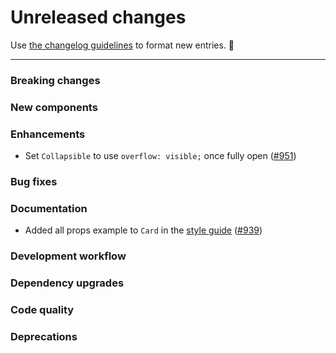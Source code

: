# Unreleased changes

Use [the changelog guidelines](https://git.io/polaris-changelog-guidelines) to format new entries. 💜

---

### Breaking changes

### New components

### Enhancements

- Set `Collapsible` to use `overflow: visible;` once fully open ([#951](https://github.com/Shopify/polaris-react/pull/951))

### Bug fixes

### Documentation

- Added all props example to `Card` in the [style guide](https://polaris.shopify.com) ([#939](https://github.com/Shopify/polaris-react/pull/939))

### Development workflow

### Dependency upgrades

### Code quality

### Deprecations
